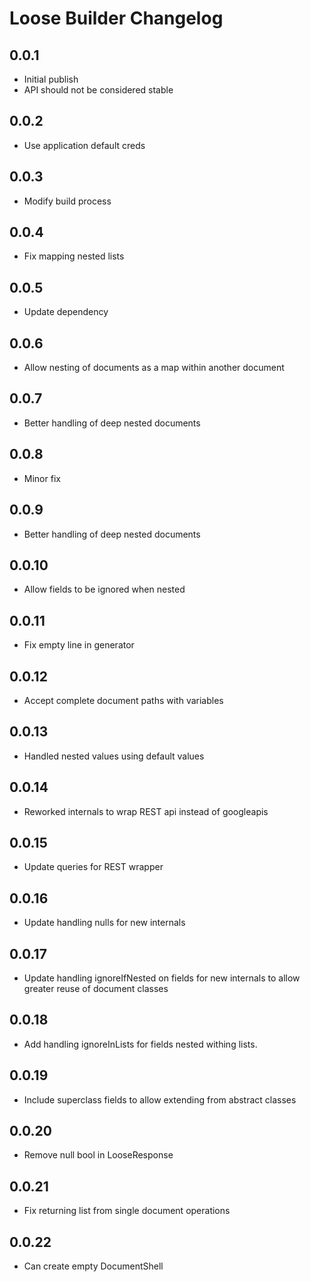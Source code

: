 # Loose Builder Changelog

## 0.0.1
- Initial publish
- API should not be considered stable

## 0.0.2
- Use application default creds

## 0.0.3
- Modify build process

## 0.0.4
- Fix mapping nested lists

## 0.0.5
- Update dependency

## 0.0.6
- Allow nesting of documents as a map within another document

## 0.0.7
- Better handling of deep nested documents

## 0.0.8
- Minor fix

## 0.0.9
- Better handling of deep nested documents

## 0.0.10
- Allow fields to be ignored when nested

## 0.0.11
- Fix empty line in generator

## 0.0.12
- Accept complete document paths with variables

## 0.0.13
- Handled nested values using default values

## 0.0.14
- Reworked internals to wrap REST api instead of googleapis

## 0.0.15
- Update queries for REST wrapper

## 0.0.16
- Update handling nulls for new internals

## 0.0.17
- Update handling ignoreIfNested on fields for new internals to allow greater reuse of document classes

## 0.0.18
- Add handling ignoreInLists for fields nested withing lists.

## 0.0.19
- Include superclass fields to allow extending from abstract classes

## 0.0.20
- Remove null bool in LooseResponse

## 0.0.21
- Fix returning list from single document operations

## 0.0.22
- Can create empty DocumentShell
